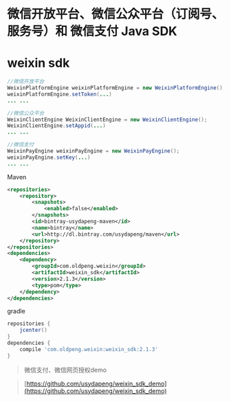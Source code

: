 # 微信开放平台、微信公众平台（订阅号、服务号）和 微信支付 Java SDK
# weixin sdk

```java
//微信开放平台
WeixinPlatformEngine weixinPlatformEngine = new WeixinPlatformEngine();
weixinPlatformEngine.setToken(...)
... ...

//微信公众平台
WeixinClientEngine WeixinClientEngine = new WeixinClientEngine();
WeixinClientEngine.setAppid(...)
... ...

//微信支付
WeixinPayEngine weixinPayEngine = new WeixinPayEngine();
weixinPayEngine.setKey(...)
... ...
```


Maven
```xml
<repositories>
    <repository>
        <snapshots>
            <enabled>false</enabled>
        </snapshots>
        <id>bintray-usydapeng-maven</id>
        <name>bintray</name>
        <url>http://dl.bintray.com/usydapeng/maven</url>
    </repository>
</repositories>
<dependencies>
    <dependency>
        <groupId>com.oldpeng.weixin</groupId>
        <artifactId>weixin_sdk</artifactId>
        <version>2.1.3</version>
        <type>pom</type>
    </dependency>
</dependencies>
```

gradle
```gradle
repositories {
    jcenter()
}
dependencies {
    compile 'com.oldpeng.weixin:weixin_sdk:2.1.3'
}
```



>微信支付、微信网页授权demo

>[https://github.com/usydapeng/weixin_sdk_demo](https://github.com/usydapeng/weixin_sdk_demo)
